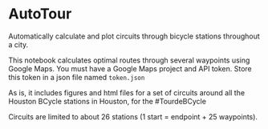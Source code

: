 # AutoTour
Automatically calculate and plot circuits through bicycle stations throughout a city.

This notebook calculates optimal routes through several waypoints using Google Maps. You must have a Google Maps project and API token.
Store this token in a json file named `token.json`

As is, it includes figures and html files for a set of circuits around all the Houston BCycle stations in Houston, for the #TourdeBCycle

Circuits are limited to about 26 stations (1 start = endpoint + 25 waypoints).
